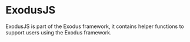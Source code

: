 # ExodusJS
ExodusJS is part of the Exodus framework, it contains helper functions to support users using the Exodus framework.
